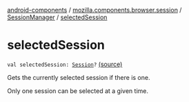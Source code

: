 [android-components](../../index.md) / [mozilla.components.browser.session](../index.md) / [SessionManager](index.md) / [selectedSession](./selected-session.md)

# selectedSession

`val selectedSession: `[`Session`](../-session/index.md)`?` [(source)](https://github.com/mozilla-mobile/android-components/blob/master/components/browser/session/src/main/java/mozilla/components/browser/session/SessionManager.kt#L141)

Gets the currently selected session if there is one.

Only one session can be selected at a given time.

